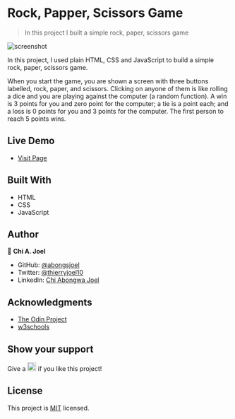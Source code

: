 
# Rock, Papper, Scissors Game

> In this project I built a simple rock, paper, scissors game

![screenshot](../master/screenshot.png)

In this project, I used plain HTML, CSS and JavaScript to build a simple rock, paper, scissors game.

When you start the game, you are shown a screen with three buttons labelled, rock, paper, and scissors. Clicking on anyone of them is like rolling a dice and you are playing against the computer (a random function). A win is 3 points for you and zero point for the computer; a tie is a point each; and a loss is 0 points for you and 3 points for the computer. The first person to reach 5 points wins.

## Live Demo 

- [Visit Page](https://abongsjoel.github.io/rock-paper-scissors/)

## Built With

- HTML
- CSS
- JavaScript

## Author

👤 **Chi A. Joel**

- GitHub: [@abongsjoel](https://github.com/abongsjoel)
- Twitter: [@thierryjoel10](https://twitter.com/ThierryJoel10)
- LinkedIn: [Chi Abongwa Joel](https://www.linkedin.com/in/chi-abongwa-joel-b4285a97/)

## Acknowledgments

- [The Odin Project](https://www.theodinproject.com)
- [w3schools](https://www.w3schools.com)

## Show your support
<p> Give a 
  <g-emoji class="g-emoji" alias="star" fallback-src="https://github.githubassets.com/images/icons/emoji/unicode/2b50.png"><img class="emoji" alt="star" height="20" width="20" src="https://github.githubassets.com/images/icons/emoji/unicode/2b50.png"></g-emoji>
  if you like this project!</p>

## License
  <p>This project is <a href="../master/LICENSE">MIT</a> licensed.</p>

